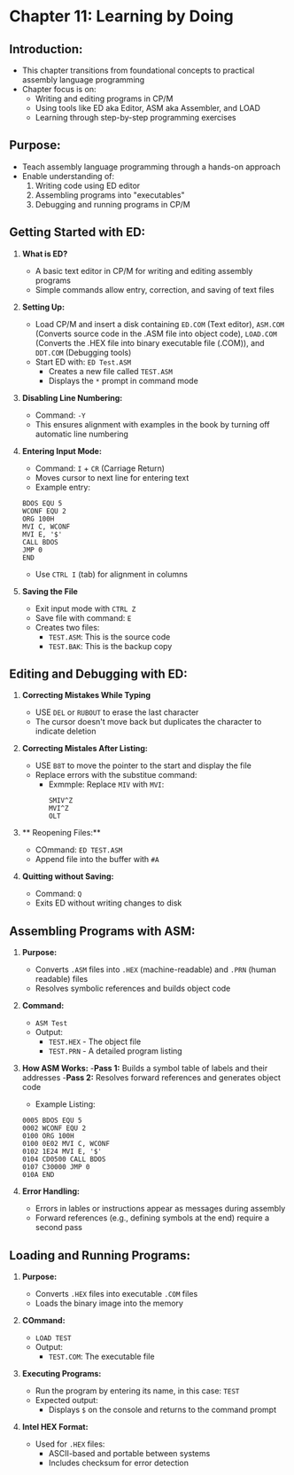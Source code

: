 # Chapter 11: Learning by Doing
## Introduction:
- This chapter transitions from foundational concepts to practical assembly language programming
- Chapter focus is on:
    - Writing and editing programs in CP/M
    - Using tools like ED aka Editor, ASM aka Assembler, and LOAD
    - Learning through step-by-step programming exercises

## Purpose:
- Teach assembly language programming through a hands-on approach
- Enable understanding of:
    1. Writing code using ED editor
    2. Assembling programs into "executables"
    3. Debugging and running programs in CP/M

## Getting Started with ED:
1. **What is ED?**
    - A basic text editor in CP/M for writing and editing assembly programs
    - Simple commands allow entry, correction, and saving of text files

2. **Setting Up:**
    - Load CP/M and insert a disk containing `ED.COM` (Text editor), `ASM.COM` (Converts source code in the .ASM file into object code), `LOAD.COM` (Converts the .HEX file into binary executable file (.COM)), and `DDT.COM` (Debugging tools)
    - Start ED with: `ED Test.ASM`
        - Creates a new file called `TEST.ASM`
        - Displays the `*` prompt in command mode

3. **Disabling Line Numbering:**
    - Command: `-Y`
    - This ensures alignment with examples in the book by turning off automatic line numbering

4. **Entering Input Mode:**
    - Command: `I` + `CR` (Carriage Return)
    - Moves cursor to next line for entering text
    - Example entry:
    ```assembly
    BDOS EQU 5
    WCONF EQU 2
    ORG 100H
    MVI C, WCONF
    MVI E, '$'
    CALL BDOS
    JMP 0
    END
    ```
    - Use `CTRL I` (tab) for alignment in columns
5. **Saving the File**
    - Exit input mode with `CTRL Z`
    - Save file with command: `E`
    - Creates two files:
        - `TEST.ASM`: This is the source code
        - `TEST.BAK`: This is the backup copy

## Editing and Debugging with ED:
1. **Correcting Mistakes While Typing**
    - USE `DEL` or `RUBOUT` to erase the last character
    - The cursor doesn't move back but duplicates the character to indicate deletion

2. **Correcting Mistales After Listing:**
    - USE `B8T` to move the pointer to the start and display the file
    - Replace errors with the substitue command:
        - Exmmple: Replace `MIV` with `MVI`:
            ```plaintext
            SMIV^Z
            MVI^Z
            OLT
            ```

3. ** Reopening Files:**
    - COmmand: `ED TEST.ASM`
    - Append file into the buffer with `#A`

4. **Quitting without Saving:**
    - Command: `Q`
    - Exits ED without writing changes to disk

## Assembling Programs with ASM:
1. **Purpose:**
    - Converts `.ASM` files into `.HEX` (machine-readable) and `.PRN` (human readable) files
    - Resolves symbolic references and builds object code

2. **Command:**
    - `ASM Test`
    - Output:
        - `TEST.HEX` - The object file
        - `TEST.PRN` - A detailed program listing

3. **How ASM Works:**
    -**Pass 1:** Builds a symbol table of labels and their addresses
    -**Pass 2:** Resolves forward references and generates object code
    - Example Listing:
    ```assembly
    0005 BDOS EQU 5
    0002 WCONF EQU 2
    0100 ORG 100H
    0100 0E02 MVI C, WCONF
    0102 1E24 MVI E, '$'
    0104 CD0500 CALL BDOS
    0107 C30000 JMP 0
    010A END
    ```

4. **Error Handling:** 
    - Errors in lables or instructions appear as messages during assembly
    - Forward references (e.g., defining symbols at the end) require a second pass

## Loading and Running Programs:
1. **Purpose:**
    - Converts `.HEX` files into executable `.COM` files
    - Loads the binary image into the memory

2. **COmmand:**
    - `LOAD TEST`
    - Output:
        - `TEST.COM`: The executable file
3. **Executing Programs:**
    - Run the program by entering its name, in this case: `TEST`
    - Expected output:
        - Displays `$` on the console and returns to the command prompt

4. **Intel HEX Format:**
    - Used for `.HEX` files:
        - ASCII-based and portable between systems
        - Includes checksum for error detection  
